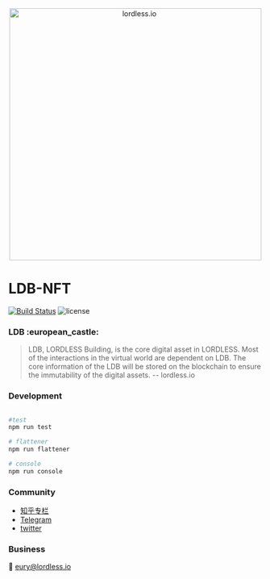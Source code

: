 <div align="center">
 <img src="https://olxvlcccu.qnssl.com/blog/wwmuz.jpg?imageslim" width = "500" alt="lordless.io" align=center />
</div>

# LDB-NFT 
[![Build Status](https://img.shields.io/travis/lordlessio/LDB-NFT.svg)](https://travis-ci.org/lordlessio/LDB-NFT)
![license](https://img.shields.io/github/license/lordlessio/LDB-NFT.svg)

<h3>
LDB :european_castle:
</h3>

> LDB, LORDLESS Building, is the core digital asset in LORDLESS. Most of the interactions in the virtual world are dependent on LDB. The core information of the LDB will be stored on the blockchain to ensure the immutability of the digital assets.
> -- lordless.io
 
### Development



```sh

#test
npm run test

# flattener
npm run flattener

# console
npm run console

```


### Community
* [知乎专栏](https://zhuanlan.zhihu.com/lordless)
* [Telegram](https://t.me/lordlessio)
* [twitter](https://twitter.com/lordlessio)

### Business
:email: [eury@lordless.io](mailto:eury@lordless.io)
